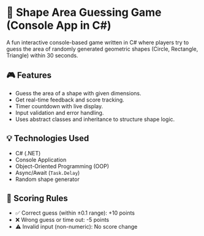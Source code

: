 # 🧠 Shape Area Guessing Game (Console App in C#)

A fun interactive console-based game written in C# where players try to guess the area of randomly generated geometric shapes (Circle, Rectangle, Triangle) within 30 seconds.

## 🎮 Features
- Guess the area of a shape with given dimensions.
- Get real-time feedback and score tracking.
- Timer countdown with live display.
- Input validation and error handling.
- Uses abstract classes and inheritance to structure shape logic.

## 💡 Technologies Used
- C# (.NET)
- Console Application
- Object-Oriented Programming (OOP)
- Async/Await (`Task.Delay`)
- Random shape generator

## 🔢 Scoring Rules
- ✅ Correct guess (within ±0.1 range): +10 points  
- ❌ Wrong guess or time out: -5 points  
- ⚠️ Invalid input (non-numeric): No score change

